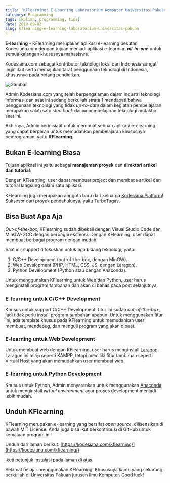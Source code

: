 ```yaml
---
title: 'KFlearning: E-Learning Laboratorium Komputer Universitas Pakuan📖'
category: Programming
tags: [kuliah, programming, tips]
date: 2019-09-02
slug: kflearning-e-learning-laboratorium-universitas-pakuan
---
```


**E-learning** - KFlearning merupakan aplikasi e-learning besutan Kodesiana.com dengan tujuan menjadi aplikasi
e-learning ***all-in-one*** untuk semua kalangan khususnya mahasiswa.

Kodesiana.com sebagai kontributor teknologi lokal dari Indonesia sangat ingin ikut serta memajukan taraf penggunaan
teknologi di Indonesia, khususnya pada bidang pendidikan.

![Gambar](https://source.unsplash.com/9uEHFjGXnCE/1200x657)

Admin Kodesiana.com yang telah berpengalaman dalam industri teknologi informasi dan saat ini sedang berkuliah strata 1
mendapati bahwa penggunaan teknologi yang tidak *up-to-date* dalam kegiatan pembelajaran merupakan salah satu *step back* dalam pembelajaran teknologi mutakhir saat ini.

Akhirnya, Admin berinisiatif untuk membuat sebuah aplikasi e-elearning yang dapat berperan untuk memudahkan pembelajaran
khususnya pemrograman, yaitu **KFlearning**.

## Bukan E-learning Biasa

Tujuan aplikasi ini yaitu sebagai **manajemen proyek** dan **direktori artikel dan tutorial**.

Dengan KFlearning, user dapat membuat project dan membaca artikel dan tutorial langsung dalam satu aplikasi.

KFlearning juga merupakan anggota baru dari keluarga [Kodesiana Platform](https://kodesiana.com/repositori/)! Suksesor
dari proyek pendahulunya, yaitu TurboTugas.

## Bisa Buat Apa Aja

*Out-of-the-box*, KFlearning sudah dibekali dengan Visual Studio Code dan MinGW-GCC dengan berbagai ekstensi. Dengan
KFlearning, user dapat membuat berbagai program dengan mudah.

Saat ini, support difokuskan untuk tiga bidang teknologi, yaitu:

1. C/C++ Development (out-of-the-box, dengan MinGW).
2. Web Development (PHP, HTML, CSS, JS, dengan Laragon).
3. Python Development (Python atau dengan Anaconda).

Untuk menggunakan KFlearning untuk Web dan Python, user harus menginstall program tambahan dan akan di bahas pada post
selanjutnya.

### E-learning untuk C/C++ Development

Khusus untuk support C/C++ Development, fitur ini sudah *out-of-the-box*, jadi tidak perlu install program tambahan
apapun. Untuk menggunakan fitur ini, ada template khusus pada KFlearning untuk memudahkan user membuat, mendebug, dan
menguji program yang akan dibuat.

### E-learning untuk Web Development

Untuk membuat web dengan KFlearning, user harus menginstall [Laragon](https://laragon.org/). Laragon ini mirip seperti
XAMPP, tetapi memiliki fitur tambahan seperti Virtual Host yang akan memudahkan user membuat web.

### E-learning untuk Python Development

Khusus untuk Python, Admin menyarankan untuk menggunakan [Anaconda](https://www.anaconda.com/) untuk menginstall
*virtual environment* agar proses development menjadi lebih mudah.

## Unduh KFlearning

KFlearning merupakan e-learning yang bersifat *open source*, dilisensikan di bawah MIT License. Anda juga bisa ikut
berkontribusi di GitHub untuk kemajuan program ini!

Unduh dari laman berikut. [https://kodesiana.com/kflearning/](https://kodesiana.com/kflearning/)

Ikuti petunjuk instalasi pada laman di atas.

Selamat belajar menggunakan KFlearning! Khususnya kamu yang sekarang berkuliah di Universitas Pakuan jurusan Ilmu
Komputer. Good luck!
